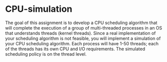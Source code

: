# CPU-simulation

The goal of this assignment is to develop a CPU scheduling algorithm that will complete the execution of a group of multi-threaded processes in an OS that understands threads (kernel threads). Since a real implementation of your scheduling algorithm is not feasible, you will implement a simulation of your CPU scheduling algorithm. Each process will have 1-50 threads; each of the threads has its own CPU and I/O requirements. The simulated scheduling policy is on the thread level.
